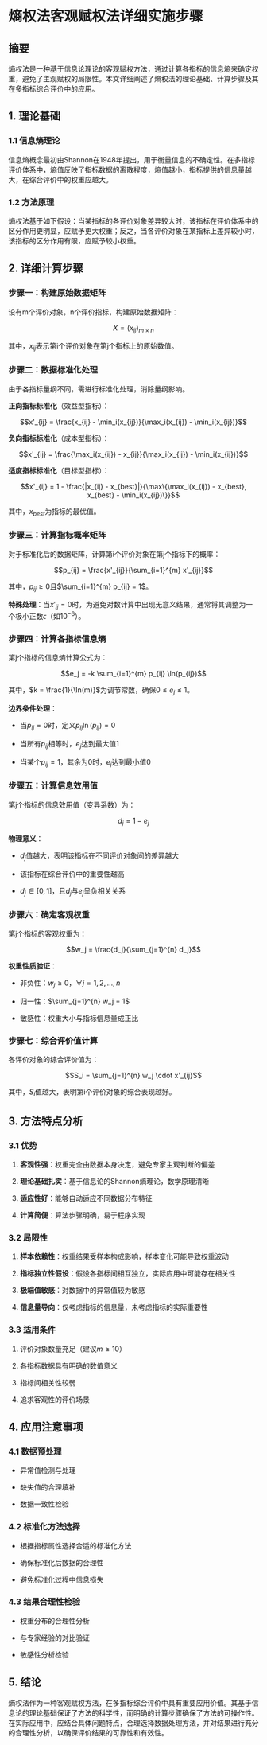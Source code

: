 # 熵权法客观赋权法详细实施步骤

  

## 摘要

  

熵权法是一种基于信息论理论的客观赋权方法，通过计算各指标的信息熵来确定权重，避免了主观赋权的局限性。本文详细阐述了熵权法的理论基础、计算步骤及其在多指标综合评价中的应用。

  

## 1. 理论基础

  

### 1.1 信息熵理论

信息熵概念最初由Shannon在1948年提出，用于衡量信息的不确定性。在多指标评价体系中，熵值反映了指标数据的离散程度，熵值越小，指标提供的信息量越大，在综合评价中的权重应越大。

  

### 1.2 方法原理

熵权法基于如下假设：当某指标的各评价对象差异较大时，该指标在评价体系中的区分作用更明显，应赋予更大权重；反之，当各评价对象在某指标上差异较小时，该指标的区分作用有限，应赋予较小权重。

  

## 2. 详细计算步骤

  

### 步骤一：构建原始数据矩阵

  

设有m个评价对象，n个评价指标，构建原始数据矩阵：

  

$$X = (x_{ij})_{m \times n}$$

  

其中，$x_{ij}$表示第i个评价对象在第j个指标上的原始数值。

  

### 步骤二：数据标准化处理

  

由于各指标量纲不同，需进行标准化处理，消除量纲影响。

  

**正向指标标准化**（效益型指标）：

$$x'_{ij} = \frac{x_{ij} - \min_i(x_{ij})}{\max_i(x_{ij}) - \min_i(x_{ij})}$$

  

**负向指标标准化**（成本型指标）：

$$x'_{ij} = \frac{\max_i(x_{ij}) - x_{ij}}{\max_i(x_{ij}) - \min_i(x_{ij})}$$

  

**适度指标标准化**（目标型指标）：

$$x'_{ij} = 1 - \frac{|x_{ij} - x_{best}|}{\max\{\max_i(x_{ij}) - x_{best}, x_{best} - \min_i(x_{ij})\}}$$

  

其中，$x_{best}$为指标的最优值。

  

### 步骤三：计算指标概率矩阵

  

对于标准化后的数据矩阵，计算第i个评价对象在第j个指标下的概率：

  

$$p_{ij} = \frac{x'_{ij}}{\sum_{i=1}^{m} x'_{ij}}$$

  

其中，$p_{ij} \geq 0$且$\sum_{i=1}^{m} p_{ij} = 1$。

  

**特殊处理**：当$x'_{ij} = 0$时，为避免对数计算中出现无意义结果，通常将其调整为一个极小正数$\epsilon$（如$10^{-6}$）。

  

### 步骤四：计算各指标信息熵

  

第j个指标的信息熵计算公式为：

  

$$e_j = -k \sum_{i=1}^{m} p_{ij} \ln(p_{ij})$$

  

其中，$k = \frac{1}{\ln(m)}$为调节常数，确保$0 \leq e_j \leq 1$。

  

**边界条件处理**：

- 当$p_{ij} = 0$时，定义$p_{ij} \ln(p_{ij}) = 0$

- 当所有$p_{ij}$相等时，$e_j$达到最大值1

- 当某个$p_{ij} = 1$，其余为0时，$e_j$达到最小值0

  

### 步骤五：计算信息效用值

  

第j个指标的信息效用值（变异系数）为：

  

$$d_j = 1 - e_j$$

  

**物理意义**：

- $d_j$值越大，表明该指标在不同评价对象间的差异越大

- 该指标在综合评价中的重要性越高

- $d_j \in [0,1]$，且$d_j$与$e_j$呈负相关关系

  

### 步骤六：确定客观权重

  

第j个指标的客观权重为：

  

$$w_j = \frac{d_j}{\sum_{j=1}^{n} d_j}$$

  

**权重性质验证**：

- 非负性：$w_j \geq 0$，$\forall j = 1,2,\ldots,n$

- 归一性：$\sum_{j=1}^{n} w_j = 1$

- 敏感性：权重大小与指标信息量成正比

  

### 步骤七：综合评价值计算

  

各评价对象的综合评价值为：

  

$$S_i = \sum_{j=1}^{n} w_j \cdot x'_{ij}$$

  

其中，$S_i$值越大，表明第i个评价对象的综合表现越好。

  

## 3. 方法特点分析

  

### 3.1 优势

1. **客观性强**：权重完全由数据本身决定，避免专家主观判断的偏差

2. **理论基础扎实**：基于信息论的Shannon熵理论，数学原理清晰

3. **适应性好**：能够自动适应不同数据分布特征

4. **计算简便**：算法步骤明确，易于程序实现

  

### 3.2 局限性

1. **样本依赖性**：权重结果受样本构成影响，样本变化可能导致权重波动

2. **指标独立性假设**：假设各指标间相互独立，实际应用中可能存在相关性

3. **极端值敏感**：对数据中的异常值较为敏感

4. **信息量导向**：仅考虑指标的信息量，未考虑指标的实际重要性

  

### 3.3 适用条件

1. 评价对象数量充足（建议$m \geq 10$）

2. 各指标数据具有明确的数值意义

3. 指标间相关性较弱

4. 追求客观性的评价场景

  

## 4. 应用注意事项

  

### 4.1 数据预处理

- 异常值检测与处理

- 缺失值的合理填补

- 数据一致性检验

  

### 4.2 标准化方法选择

- 根据指标属性选择合适的标准化方法

- 确保标准化后数据的合理性

- 避免标准化过程中信息损失

  

### 4.3 结果合理性检验

- 权重分布的合理性分析

- 与专家经验的对比验证

- 敏感性分析检验

  

## 5. 结论

  

熵权法作为一种客观赋权方法，在多指标综合评价中具有重要应用价值。其基于信息论的理论基础保证了方法的科学性，而明确的计算步骤确保了方法的可操作性。在实际应用中，应结合具体问题特点，合理选择数据处理方法，并对结果进行充分的合理性分析，以确保评价结果的可靠性和有效性。

<!--stackedit_data:
eyJoaXN0b3J5IjpbLTEyMDkwNzczNF19
-->